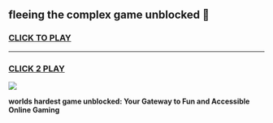 
## fleeing the complex game unblocked 👋
<h3>
<a href="https://premium.freeplayer.one?title=fleeing_the_complex_game_unblocked&ref=13F">CLICK TO PLAY</a></h3>
<hr>

<h3>
<a href="https://premium.freeplayer.one?title=fleeing_the_complex_game_unblocked&ref=13F">CLICK 2 PLAY</a>
  
</h3>

<a href="https://premium.freeplayer.one?title=fleeing_the_complex_game_unblocked&ref=12F/"><img src="https://clearcache.store/games.png"></a>


**worlds hardest game unblocked: Your Gateway to Fun and Accessible Online Gaming**

